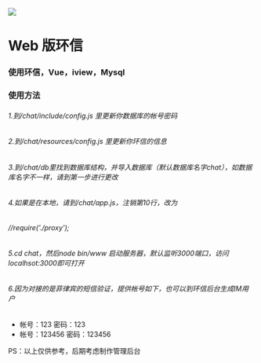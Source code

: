 ![](http://chat.meishenmeyong.com/web/images/logo1.png)
# Web 版环信
### 使用环信，Vue，iview，Mysql
### 使用方法
###### 1.到/chat/include/config.js 里更新你数据库的帐号密码
###### 2.到/chat/resources/config.js 里更新你环信的信息
###### 3.到/chat/db里找到数据库结构，并导入数据库（默认数据库名字chat），如数据库名字不一样，请到第一步进行更改
###### 4.如果是在本地，请到/chat/app.js，注销第10行，改为
###### //require('./proxy');
###### 5.cd chat，然后node bin/www 启动服务器，默认监听3000端口，访问localhsot:3000即可打开
###### 6.因为对接的是菲律宾的短信验证，提供帐号如下，也可以到环信后台生成IM用户
- 帐号：123 密码：123
- 帐号：123456 密码：123456

PS：以上仅供参考，后期考虑制作管理后台